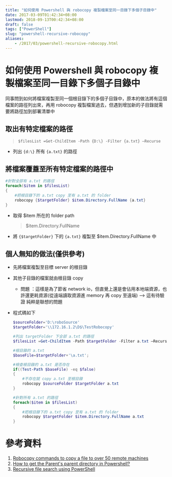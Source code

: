 ```yaml
---
title: "如何使用 Powershell 與 robocopy 複製檔案至同一目錄下多個子目錄中"
date: 2017-03-09T01:42:34+08:00
lastmod: 2018-09-13T00:42:34+08:00
draft: false
tags: ["PowerShell"]
slug: "powershell-recursive-robocopy"
aliases:
    - /2017/03/powershell-recursive-robocopy.html
---
```

# 如何使用 Powershell 與 robocopy 複製檔案至同一目錄下多個子目錄中
同事問到如何將檔案複製至同一個根目錄下的多個子目錄中，原本的做法將有這個檔案的路徑列出來，再用 robocopy 複製檔案過去，但遇到增加新的子目錄就需要將路徑加到部署清單中

## 取出有特定檔案的路徑
>`$filesList =Get-ChildItem -Path {D:\} -Filter {a.txt} –Recurse`

- 列出 `{d:\}` 所有 `{a.txt}` 的路徑

## 將檔案覆蓋至所有特定檔案的路徑中

```ps1
#針對全部有 a.txt 的路徑
foreach($item in $filesList) 
{
    #把根目錄下的 a.txt copy 至有 a.txt 的 folder
    robocopy {$targetFolder} $item.Directory.FullName {a.txt}
}
```
- 取得 $item 所在的 folder path
    
    >$item.Directory.FullName 
- 將 `{$targetFolder}` 下的 `{a.txt}` 複製至 $item.Directory.FullName 中

## 個人無知的做法(僅供參考)
- 先將檔案複製至目標 server 的根目錄
- 其他子目錄的檔案就由根目錄 copy
    - 問題 ：這樣是為了節省 network io，但直覺上還是會佔用本地端資源，也許還更耗資源(從遠端讀取資源進 memory 再 copy 至遠端) --> 這有待驗證  純粹是聯想的問題
- 程式碼如下
    
    ```ps1
    $sourceFolder='D:\roboSource'
    $targetFolder='\\172.16.1.2\D$\TestRobocopy'
    
    #列出 targetFolder 下全部 a.txt 的路徑
    $filesList =Get-ChildItem -Path $targetFolder -Filter a.txt –Recurse
    
    #根目錄的 a.txt
    $baseFile=$targetFolder+'\a.txt';
    
    #檢查根目錄的 a.txt 是否存在
    if((Test-Path $baseFile) -eq $false)
    {
        #不存在就 copy a.txt 至根目錄
        robocopy $sourceFolder $targetFolder a.txt
    }
    
    #針對所有 a.txt 的路徑
    foreach($item in $filesList) 
    {
        #把根目錄下的 a.txt copy 至有 a.txt 的 folder
        robocopy $targetFolder $item.Directory.FullName a.txt
    }
    ```


# 參考資料
1. [Robocopy commands to copy a file to over 50 remote machines](http://stackoverflow.com/questions/26805835/robocopy-commands-to-copy-a-file-to-over-50-remote-machines)
2. [How to get the Parent's parent directory in Powershell?](http://stackoverflow.com/questions/9725521/how-to-get-the-parents-parent-directory-in-powershell)
3. [Recursive file search using PowerShell](http://stackoverflow.com/questions/8677628/recursive-file-search-using-powershell)
